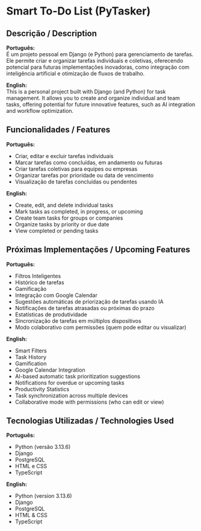 # Smart To-Do List (PyTasker)

## Descrição / Description
**Português:**  
É um projeto pessoal em Django (e Python) para gerenciamento de tarefas. Ele permite criar e organizar tarefas individuais e coletivas, oferecendo potencial para futuras implementações inovadoras, como integração com inteligência artificial e otimização de fluxos de trabalho.

**English:**  
This is a personal project built with Django (and Python) for task management. It allows you to create and organize individual and team tasks, offering potential for future innovative features, such as AI integration and workflow optimization.

## Funcionalidades / Features
**Português:**  
- Criar, editar e excluir tarefas individuais  
- Marcar tarefas como concluídas, em andamento ou futuras  
- Criar tarefas coletivas para equipes ou empresas  
- Organizar tarefas por prioridade ou data de vencimento  
- Visualização de tarefas concluídas ou pendentes  

**English:**  
- Create, edit, and delete individual tasks  
- Mark tasks as completed, in progress, or upcoming  
- Create team tasks for groups or companies  
- Organize tasks by priority or due date  
- View completed or pending tasks  

## Próximas Implementações / Upcoming Features
**Português:**  
- Filtros Inteligentes  
- Histórico de tarefas  
- Gamificação  
- Integração com Google Calendar  
- Sugestões automáticas de priorização de tarefas usando IA  
- Notificações de tarefas atrasadas ou próximas do prazo  
- Estatísticas de produtividade  
- Sincronização de tarefas em múltiplos dispositivos  
- Modo colaborativo com permissões (quem pode editar ou visualizar)  

**English:**  
- Smart Filters  
- Task History  
- Gamification  
- Google Calendar Integration  
- AI-based automatic task prioritization suggestions  
- Notifications for overdue or upcoming tasks  
- Productivity Statistics  
- Task synchronization across multiple devices  
- Collaborative mode with permissions (who can edit or view)  

## Tecnologias Utilizadas / Technologies Used
**Português:**  
- Python (versão 3.13.6)  
- Django  
- PostgreSQL  
- HTML e CSS  
- TypeScript  

**English:**  
- Python (version 3.13.6)  
- Django  
- PostgreSQL  
- HTML & CSS  
- TypeScript  
